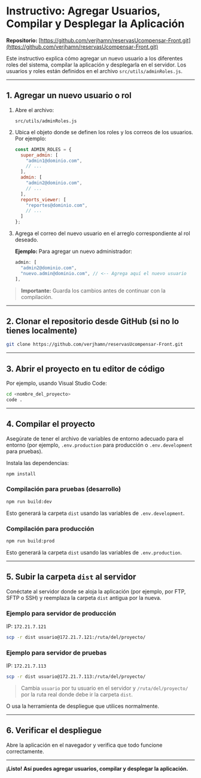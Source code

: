 # Instructivo: Agregar Usuarios, Compilar y Desplegar la Aplicación

**Repositorio:** [https://github.com/verjhamn/reservasUcompensar-Front.git](https://github.com/verjhamn/reservasUcompensar-Front.git)

Este instructivo explica cómo agregar un nuevo usuario a los diferentes roles del sistema, compilar la aplicación y desplegarla en el servidor. Los usuarios y roles están definidos en el archivo `src/utils/adminRoles.js`.

---

## 1. Agregar un nuevo usuario o rol

1. Abre el archivo:
   ```
   src/utils/adminRoles.js
   ```
2. Ubica el objeto donde se definen los roles y los correos de los usuarios. Por ejemplo:
   ```js
   const ADMIN_ROLES = {
     super_admin: [
       "admin1@dominio.com",
       // ...
     ],
     admin: [
       "admin2@dominio.com",
       // ...
     ],
     reports_viewer: [
       "reportes@dominio.com",
       // ...
     ]
   };
   ```
3. Agrega el correo del nuevo usuario en el arreglo correspondiente al rol deseado.

   **Ejemplo:**
   Para agregar un nuevo administrador:
   ```js
   admin: [
     "admin2@dominio.com",
     "nuevo.admin@dominio.com", // <-- Agrega aquí el nuevo usuario
   ],
   ```

> **Importante:** Guarda los cambios antes de continuar con la compilación.

---

## 2. Clonar el repositorio desde GitHub (si no lo tienes localmente)

```bash
git clone https://github.com/verjhamn/reservasUcompensar-Front.git
```

---

## 3. Abrir el proyecto en tu editor de código

Por ejemplo, usando Visual Studio Code:

```bash
cd <nombre_del_proyecto>
code .
```

---

## 4. Compilar el proyecto

Asegúrate de tener el archivo de variables de entorno adecuado para el entorno (por ejemplo, `.env.production` para producción o `.env.development` para pruebas).

Instala las dependencias:
```bash
npm install
```

### Compilación para pruebas (desarrollo)

```bash
npm run build:dev
```
Esto generará la carpeta `dist` usando las variables de `.env.development`.

### Compilación para producción

```bash
npm run build:prod
```
Esto generará la carpeta `dist` usando las variables de `.env.production`.

---

## 5. Subir la carpeta `dist` al servidor

Conéctate al servidor donde se aloja la aplicación (por ejemplo, por FTP, SFTP o SSH) y reemplaza la carpeta `dist` antigua por la nueva.

### Ejemplo para servidor de **producción**

IP: `172.21.7.121`

```bash
scp -r dist usuario@172.21.7.121:/ruta/del/proyecto/
```

### Ejemplo para servidor de **pruebas**

IP: `172.21.7.113`

```bash
scp -r dist usuario@172.21.7.113:/ruta/del/proyecto/
```

> Cambia `usuario` por tu usuario en el servidor y `/ruta/del/proyecto/` por la ruta real donde debe ir la carpeta `dist`.

O usa la herramienta de despliegue que utilices normalmente.

---

## 6. Verificar el despliegue

Abre la aplicación en el navegador y verifica que todo funcione correctamente.

---

**¡Listo! Así puedes agregar usuarios, compilar y desplegar la aplicación.** 